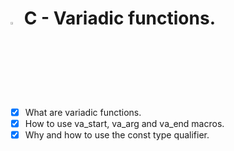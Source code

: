 # <a> <img src="https://upload.wikimedia.org/wikipedia/commons/thumb/1/18/C_Programming_Language.svg/1200px-C_Programming_Language.svg.png" alt="C logo" width=3% heigth=3% ></img></a> C - Variadic functions.

- [x] What are variadic functions.
- [x] How to use va_start, va_arg and va_end macros.
- [x] Why and how to use the const type qualifier.

